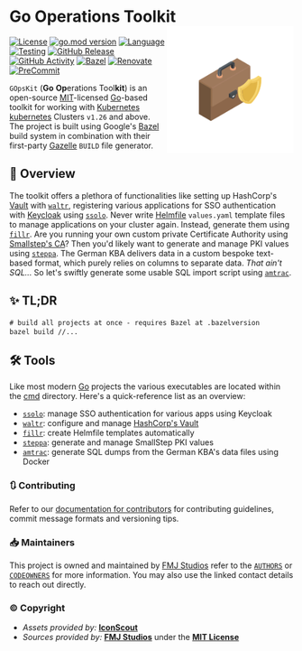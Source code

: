 # Go Operations Toolkit <img src="https://github.com/fmjstudios/artwork/blob/5f7696fd09584e4d34d2ab0de3eb52b86037d924/projects/gopskit/icon/color/gopskit-icon-color.png?raw=true" alt="GOpsKit Logo" align="right" width="225"/>

[![License](https://img.shields.io/github/license/fmjstudios/gopskit?label=License)][license]
[![go.mod version](https://img.shields.io/github/go-mod/go-version/fmjstudios/gopskit?logo=go)][go]
[![Language](https://img.shields.io/github/languages/top/fmjstudios/gopskit?label=Go&logo=go)][go]
[![Testing](https://github.com/fmjstudios/gopskit/actions/workflows/testing.yaml/badge.svg)][ci_testing_workflow]
[![GitHub Release](https://img.shields.io/github/v/release/fmjstudios/gopskit?label=Release)][github_releases]
[![GitHub Activity](https://img.shields.io/github/commit-activity/m/fmjstudios/gopskit?label=Commits)][github_commits]
[![Bazel](https://img.shields.io/badge/Bazel-built-brightgreen?logo=bazel&logoColor=43A047)][bazel]
[![Renovate](https://img.shields.io/badge/Renovate-enabled-brightgreen?logo=renovate&logoColor=1A1F6C)][renovate]
[![PreCommit](https://img.shields.io/badge/PreCommit-enabled-brightgreen?logo=precommit&logoColor=FAB040)][precommit]

`GOpsKit` (**Go** **Op**erations Tool**kit**) is an open-source [MIT][license]-licensed [Go][go]-based toolkit for
working with [Kubernetes] [kubernetes] Clusters `v1.26` and above. The project is built using Google's [Bazel][bazel]
build system in combination with their first-party [Gazelle][gazelle] `BUILD` file generator.

## 📖 Overview

The toolkit offers a plethora of functionalities like setting up HashCorp's [Vault][vault] with [`waltr`][waltr],
registering various applications for SSO authentication with [Keycloak][keycloak] using [`ssolo`][ssolo]. Never
write [Helmfile][helmfile] `values.yaml` template files to manage applications on your cluster again. Instead, generate
them using [`fillr`][fillr]. Are you running your own custom private Certificate Authority using
[Smallstep's CA][smallstep_certificates]? Then you'd likely want to generate and manage PKI values using
[`steppa`][steppa]. The German KBA delivers data in a custom bespoke text-based format, which purely relies on columns
to separate data. _That ain't SQL..._ So let's swiftly generate some usable SQL import script using [`amtrac`][amtrac].

## ✨ TL;DR

```shell
# build all projects at once - requires Bazel at .bazelversion
bazel build //...
```

## 🛠️ Tools

Like most modern [Go][go] projects the various executables are located within the [cmd][cmd] directory. Here's a
quick-reference list as an overview:

- [`ssolo`][ssolo]: manage SSO authentication for various apps using Keycloak
- [`waltr`][waltr]: configure and manage [HashCorp's Vault][vault]
- [`fillr`][fillr]: create Helmfile templates automatically
- [`steppa`][steppa]: generate and manage SmallStep PKI values
- [`amtrac`][amtrac]: generate SQL dumps from the German KBA's data files using Docker

### 🔃 Contributing

Refer to our [documentation for contributors][contributing] for contributing guidelines, commit message
formats and versioning tips.

### 📥 Maintainers

This project is owned and maintained by [FMJ Studios][org] refer to the [`AUTHORS`][authors] or [`CODEOWNERS`][owners]
for more information. You may also use the linked contact details to reach out directly.

### ©️ Copyright

- _Assets provided by:_ **[IconScout](https://iconscout.com)**
- _Sources provided by:_ **[FMJ Studios][org]** under the **[MIT License][license]**

<!-- INTERNAL REFERENCES -->

<!-- Project references -->

[cmd]: cmd
[ssolo]: cmd/ssolo
[waltr]: cmd/waltr
[fillr]: cmd/fillr
[steppa]: cmd/steppa
[amtrac]: cmd/amtrac

<!-- File references -->

[license]: LICENSE
[contributing]: docs/CONTRIBUTING.md
[authors]: .github/AUTHORS
[owners]: .github/CODEOWNERS
[ci_testing_workflow]: https://github.com/fmjstudios/gopskit/actions/workflows/testing.yaml

<!-- General links -->

[org]: https://github.com/fmjstudios
[kubernetes]: https://kubernetes.io
[vault]: https://vaultproject.io
[keycloak]: https://www.keycloak.org/
[go]: https://go.dev
[bazel]: https://bazel.build
[gazelle]: https://github.com/bazelbuild/bazel-gazelle
[helmfile]: https://github.com/helmfile/helmfile
[smallstep_certificates]: https://github.com/smallstep/certificates
[github_releases]: https://github.com/fmjstudios/gopskit/releases
[github_commits]: https://github.com/fmjstudios/gopskit/commits/main/

<!-- Third-party -->

[renovate]: https://renovatebot.com/
[precommit]: https://pre-commit.com/
